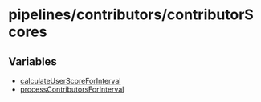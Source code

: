 # pipelines/contributors/contributorScores

## Variables

- [calculateUserScoreForInterval](variables/calculateUserScoreForInterval.md)
- [processContributorsForInterval](variables/processContributorsForInterval.md)
